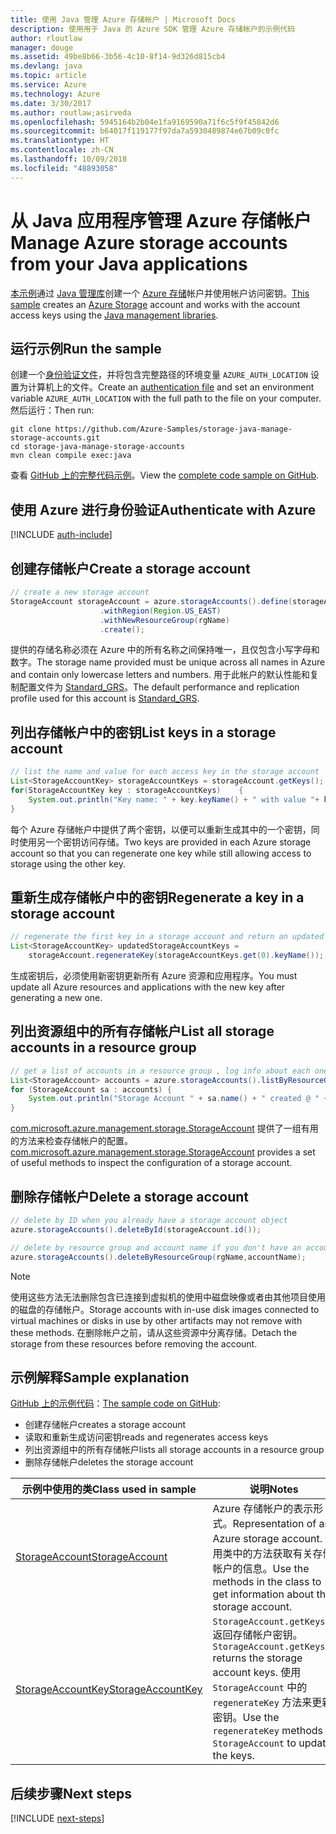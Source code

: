 ```yaml
---
title: 使用 Java 管理 Azure 存储帐户 | Microsoft Docs
description: 使用用于 Java 的 Azure SDK 管理 Azure 存储帐户的示例代码
author: rloutlaw
manager: douge
ms.assetid: 49be8b66-3b56-4c10-8f14-9d326d815cb4
ms.devlang: java
ms.topic: article
ms.service: Azure
ms.technology: Azure
ms.date: 3/30/2017
ms.author: routlaw;asirveda
ms.openlocfilehash: 5945164b2b04e1fa9169590a71f6c5f9f45842d6
ms.sourcegitcommit: b64017f119177f97da7a5930489874e67b09c0fc
ms.translationtype: HT
ms.contentlocale: zh-CN
ms.lasthandoff: 10/09/2018
ms.locfileid: "48893058"
---
```

# <a name="manage-azure-storage-accounts-from-your-java-applications"></a><span data-ttu-id="f9b90-103">从 Java 应用程序管理 Azure 存储帐户</span><span class="sxs-lookup"><span data-stu-id="f9b90-103">Manage Azure storage accounts from your Java applications</span></span>

<span data-ttu-id="f9b90-104">[本示例](https://github.com/Azure-Samples/storage-java-manage-storage-accounts)通过 [Java 管理库](https://github.com/Azure/azure-sdk-for-java)创建一个 [Azure 存储](https://docs.microsoft.com/azure/storage/storage-introduction)帐户并使用帐户访问密钥。</span><span class="sxs-lookup"><span data-stu-id="f9b90-104">[This sample](https://github.com/Azure-Samples/storage-java-manage-storage-accounts) creates an [Azure Storage](https://docs.microsoft.com/azure/storage/storage-introduction) account and works with the account access keys using the [Java management libraries](https://github.com/Azure/azure-sdk-for-java).</span></span> 

## <a name="run-the-sample"></a><span data-ttu-id="f9b90-105">运行示例</span><span class="sxs-lookup"><span data-stu-id="f9b90-105">Run the sample</span></span>

<span data-ttu-id="f9b90-106">创建一个[身份验证文件](https://github.com/Azure/azure-sdk-for-java/blob/master/AUTH.md)，并将包含完整路径的环境变量 `AZURE_AUTH_LOCATION` 设置为计算机上的文件。</span><span class="sxs-lookup"><span data-stu-id="f9b90-106">Create an [authentication file](https://github.com/Azure/azure-sdk-for-java/blob/master/AUTH.md) and set an environment variable `AZURE_AUTH_LOCATION` with the full path to the file on your computer.</span></span> <span data-ttu-id="f9b90-107">然后运行：</span><span class="sxs-lookup"><span data-stu-id="f9b90-107">Then run:</span></span>

```
git clone https://github.com/Azure-Samples/storage-java-manage-storage-accounts.git
cd storage-java-manage-storage-accounts
mvn clean compile exec:java
```

<span data-ttu-id="f9b90-108">查看 [GitHub 上的完整代码示例](https://github.com/Azure-Samples/storage-java-manage-storage-accounts)。</span><span class="sxs-lookup"><span data-stu-id="f9b90-108">View the [complete code sample on GitHub](https://github.com/Azure-Samples/storage-java-manage-storage-accounts).</span></span>

## <a name="authenticate-with-azure"></a><span data-ttu-id="f9b90-109">使用 Azure 进行身份验证</span><span class="sxs-lookup"><span data-stu-id="f9b90-109">Authenticate with Azure</span></span>

[!INCLUDE [auth-include](includes/java-auth-include.md)] 

## <a name="create-a-storage-account"></a><span data-ttu-id="f9b90-110">创建存储帐户</span><span class="sxs-lookup"><span data-stu-id="f9b90-110">Create a storage account</span></span>

```java
// create a new storage account
StorageAccount storageAccount = azure.storageAccounts().define(storageAccountName)
                    .withRegion(Region.US_EAST)
                    .withNewResourceGroup(rgName)
                    .create();
```

<span data-ttu-id="f9b90-111">提供的存储名称必须在 Azure 中的所有名称之间保持唯一，且仅包含小写字母和数字。</span><span class="sxs-lookup"><span data-stu-id="f9b90-111">The storage name provided must be unique across all names in Azure and contain only lowercase letters and numbers.</span></span> <span data-ttu-id="f9b90-112">用于此帐户的默认性能和复制配置文件为 [Standard_GRS](https://docs.microsoft.com/azure/storage/storage-redundancy#geo-redundant-storage)。</span><span class="sxs-lookup"><span data-stu-id="f9b90-112">The default performance and replication profile used for this account is [Standard_GRS](https://docs.microsoft.com/azure/storage/storage-redundancy#geo-redundant-storage).</span></span>

## <a name="list-keys-in-a-storage-account"></a><span data-ttu-id="f9b90-113">列出存储帐户中的密钥</span><span class="sxs-lookup"><span data-stu-id="f9b90-113">List keys in a storage account</span></span>
```java
// list the name and value for each access key in the storage account
List<StorageAccountKey> storageAccountKeys = storageAccount.getKeys();
for(StorageAccountKey key : storageAccountKeys)    {
    System.out.println("Key name: " + key.keyName() + " with value "+ key.value());
}
```

<span data-ttu-id="f9b90-114">每个 Azure 存储帐户中提供了两个密钥，以便可以重新生成其中的一个密钥，同时使用另一个密钥访问存储。</span><span class="sxs-lookup"><span data-stu-id="f9b90-114">Two keys are provided in each Azure storage account so that you can regenerate one key while still allowing access to storage using the other key.</span></span>

## <a name="regenerate-a-key-in-a-storage-account"></a><span data-ttu-id="f9b90-115">重新生成存储帐户中的密钥</span><span class="sxs-lookup"><span data-stu-id="f9b90-115">Regenerate a key in a storage account</span></span>

```java
// regenerate the first key in a storage account and return an updated list of keys 
List<StorageAccountKey> updatedStorageAccountKeys =
    storageAccount.regenerateKey(storageAccountKeys.get(0).keyName());
```

<span data-ttu-id="f9b90-116">生成密钥后，必须使用新密钥更新所有 Azure 资源和应用程序。</span><span class="sxs-lookup"><span data-stu-id="f9b90-116">You must update all Azure resources and applications with the new key after generating a new one.</span></span>

## <a name="list-all-storage-accounts-in-a-resource-group"></a><span data-ttu-id="f9b90-117">列出资源组中的所有存储帐户</span><span class="sxs-lookup"><span data-stu-id="f9b90-117">List all storage accounts in a resource group</span></span>
```java
// get a list of accounts in a resource group , log info about each one
List<StorageAccount> accounts = azure.storageAccounts().listByResourceGroup(rgName);
for (StorageAccount sa : accounts) {
    System.out.println("Storage Account " + sa.name() + " created @ " + sa.creationTime());
}
```

<span data-ttu-id="f9b90-118">[com.microsoft.azure.management.storage.StorageAccount](https://docs.microsoft.com/java/api/com.microsoft.azure.management.storage._storage_account) 提供了一组有用的方法来检查存储帐户的配置。</span><span class="sxs-lookup"><span data-stu-id="f9b90-118">[com.microsoft.azure.management.storage.StorageAccount](https://docs.microsoft.com/java/api/com.microsoft.azure.management.storage._storage_account) provides a set of useful methods to inspect the configuration of a storage account.</span></span>

## <a name="delete-a-storage-account"></a><span data-ttu-id="f9b90-119">删除存储帐户</span><span class="sxs-lookup"><span data-stu-id="f9b90-119">Delete a storage account</span></span>
```java
// delete by ID when you already have a storage account object
azure.storageAccounts().deleteById(storageAccount.id());

// delete by resource group and account name if you don't have an account object
azure.storageAccounts().deleteByResourceGroup(rgName,accountName);
```

> [!NOTE]
> <span data-ttu-id="f9b90-120">使用这些方法无法删除包含已连接到虚拟机的使用中磁盘映像或者由其他项目使用的磁盘的存储帐户。</span><span class="sxs-lookup"><span data-stu-id="f9b90-120">Storage accounts with in-use disk images connected to virtual machines or disks in use by other artifacts may not remove with these methods.</span></span> <span data-ttu-id="f9b90-121">在删除帐户之前，请从这些资源中分离存储。</span><span class="sxs-lookup"><span data-stu-id="f9b90-121">Detach the storage from these resources before removing the account.</span></span>

## <a name="sample-explanation"></a><span data-ttu-id="f9b90-122">示例解释</span><span class="sxs-lookup"><span data-stu-id="f9b90-122">Sample explanation</span></span>

<span data-ttu-id="f9b90-123">[GitHub 上的示例代码](https://github.com/Azure-Samples/storage-java-manage-storage-accounts)：</span><span class="sxs-lookup"><span data-stu-id="f9b90-123">[The sample code on GitHub](https://github.com/Azure-Samples/storage-java-manage-storage-accounts):</span></span>

- <span data-ttu-id="f9b90-124">创建存储帐户</span><span class="sxs-lookup"><span data-stu-id="f9b90-124">creates a storage account</span></span>
- <span data-ttu-id="f9b90-125">读取和重新生成访问密钥</span><span class="sxs-lookup"><span data-stu-id="f9b90-125">reads and regenerates access keys</span></span>
- <span data-ttu-id="f9b90-126">列出资源组中的所有存储帐户</span><span class="sxs-lookup"><span data-stu-id="f9b90-126">lists all storage accounts in a resource group</span></span>
- <span data-ttu-id="f9b90-127">删除存储帐户</span><span class="sxs-lookup"><span data-stu-id="f9b90-127">deletes the storage account</span></span> 

| <span data-ttu-id="f9b90-128">示例中使用的类</span><span class="sxs-lookup"><span data-stu-id="f9b90-128">Class used in sample</span></span> | <span data-ttu-id="f9b90-129">说明</span><span class="sxs-lookup"><span data-stu-id="f9b90-129">Notes</span></span>
|-------|-------|
| [<span data-ttu-id="f9b90-130">StorageAccount</span><span class="sxs-lookup"><span data-stu-id="f9b90-130">StorageAccount</span></span>](https://docs.microsoft.com/java/api/com.microsoft.azure.management.storage._storage_account)  | <span data-ttu-id="f9b90-131">Azure 存储帐户的表示形式。</span><span class="sxs-lookup"><span data-stu-id="f9b90-131">Representation of an Azure storage account.</span></span> <span data-ttu-id="f9b90-132">使用类中的方法获取有关存储帐户的信息。</span><span class="sxs-lookup"><span data-stu-id="f9b90-132">Use the methods in the class to get information about the storage account.</span></span>
| [<span data-ttu-id="f9b90-133">StorageAccountKey</span><span class="sxs-lookup"><span data-stu-id="f9b90-133">StorageAccountKey</span></span>](https://docs.microsoft.com/java/api/com.microsoft.azure.management.storage._storage_account_key) | <span data-ttu-id="f9b90-134">`StorageAccount.getKeys()` 返回存储帐户密钥。</span><span class="sxs-lookup"><span data-stu-id="f9b90-134">`StorageAccount.getKeys()` returns the storage account keys.</span></span> <span data-ttu-id="f9b90-135">使用 `StorageAccount` 中的 `regenerateKey` 方法来更新密钥。</span><span class="sxs-lookup"><span data-stu-id="f9b90-135">Use the `regenerateKey` methods in `StorageAccount` to update the keys.</span></span>

## <a name="next-steps"></a><span data-ttu-id="f9b90-136">后续步骤</span><span class="sxs-lookup"><span data-stu-id="f9b90-136">Next steps</span></span>

[!INCLUDE [next-steps](includes/java-next-steps.md)]